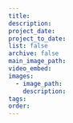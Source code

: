 ```yaml
---
title:
description:
project_date:
project_to_date:
list: false
archive: false
main_image_path:
video_embed:
images:
  - image_path:
    description:
tags:
order:
---
```


